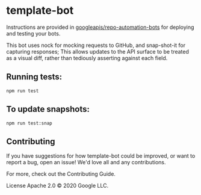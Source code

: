 # template-bot

Instructions are provided in [googleapis/repo-automation-bots](https://github.com/googleapis/repo-automation-bots/blob/master/README.md) for deploying and testing your bots.

This bot uses nock for mocking requests to GitHub, and snap-shot-it for capturing responses; This allows updates to the API surface to be treated as a visual diff, rather than tediously asserting against each field.

## Running tests:

`npm run test`

## To update snapshots:

`npm run test:snap`

## Contributing

If you have suggestions for how template-bot could be improved, or want to report a bug, open an issue! We'd love all and any contributions.

For more, check out the Contributing Guide.

License
Apache 2.0 © 2020 Google LLC.